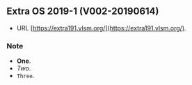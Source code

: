 ## Extra OS 2019-1 (V002-20190614)

- URL [https://extra191.vlsm.org/](https://extra191.vlsm.org/).


### Note

- **One**.
- _Two_.
- `Three`.
